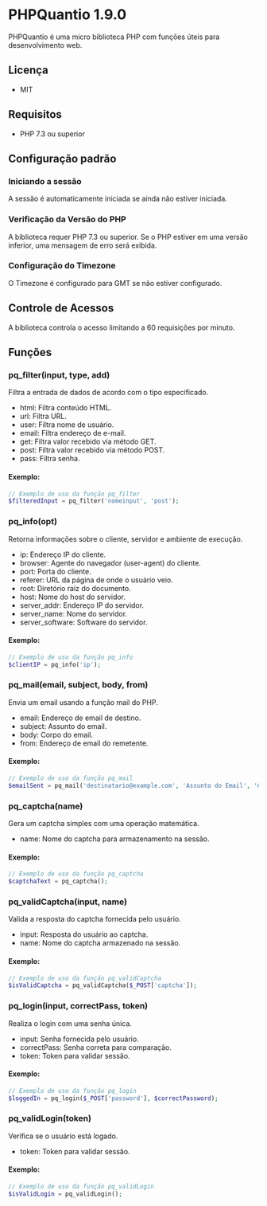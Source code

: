 # PHPQuantio 1.9.0
PHPQuantio é uma micro biblioteca PHP com funções úteis para desenvolvimento web.

## Licença
- MIT

## Requisitos
- PHP 7.3 ou superior

## Configuração padrão

### Iniciando a sessão
A sessão é automaticamente iniciada se ainda não estiver iniciada.

### Verificação da Versão do PHP
A biblioteca requer PHP 7.3 ou superior. Se o PHP estiver em uma versão inferior, uma mensagem de erro será exibida.

### Configuração do Timezone
O Timezone é configurado para GMT se não estiver configurado.

## Controle de Acessos
A biblioteca controla o acesso limitando a 60 requisições por minuto.

## Funções

### pq_filter(input, type, add)
Filtra a entrada de dados de acordo com o tipo especificado.

- html: Filtra conteúdo HTML.
- url: Filtra URL.
- user: Filtra nome de usuário.
- email: Filtra endereço de e-mail.
- get: Filtra valor recebido via método GET.
- post: Filtra valor recebido via método POST.
- pass: Filtra senha.

#### Exemplo:
```php
// Exemplo de uso da função pq_filter
$filteredInput = pq_filter('nomeinput', 'post');
```

### pq_info(opt)
Retorna informações sobre o cliente, servidor e ambiente de execução.

- ip: Endereço IP do cliente.
- browser: Agente do navegador (user-agent) do cliente.
- port: Porta do cliente.
- referer: URL da página de onde o usuário veio.
- root: Diretório raiz do documento.
- host: Nome do host do servidor.
- server_addr: Endereço IP do servidor.
- server_name: Nome do servidor.
- server_software: Software do servidor.

#### Exemplo:
```php
// Exemplo de uso da função pq_info
$clientIP = pq_info('ip');
```

### pq_mail(email, subject, body, from)
Envia um email usando a função mail do PHP.

- email: Endereço de email de destino.
- subject: Assunto do email.
- body: Corpo do email.
- from: Endereço de email do remetente.

#### Exemplo:
```php
// Exemplo de uso da função pq_mail
$emailSent = pq_mail('destinatario@example.com', 'Assunto do Email', 'Corpo do Email', 'remetente@example.com');
```

### pq_captcha(name)
Gera um captcha simples com uma operação matemática.

- name: Nome do captcha para armazenamento na sessão.

#### Exemplo:
```php
// Exemplo de uso da função pq_captcha
$captchaText = pq_captcha();
```

### pq_validCaptcha(input, name)
Valida a resposta do captcha fornecida pelo usuário.

- input: Resposta do usuário ao captcha.
- name: Nome do captcha armazenado na sessão.

#### Exemplo:
```php
// Exemplo de uso da função pq_validCaptcha
$isValidCaptcha = pq_validCaptcha($_POST['captcha']);
```

### pq_login(input, correctPass, token)
Realiza o login com uma senha única.

- input: Senha fornecida pelo usuário.
- correctPass: Senha correta para comparação.
- token: Token para validar sessão.

#### Exemplo:
```php
// Exemplo de uso da função pq_login
$loggedIn = pq_login($_POST['password'], $correctPassword);
```

### pq_validLogin(token)
Verifica se o usuário está logado.

- token: Token para validar sessão.

#### Exemplo:
```php
// Exemplo de uso da função pq_validLogin
$isValidLogin = pq_validLogin();
```
